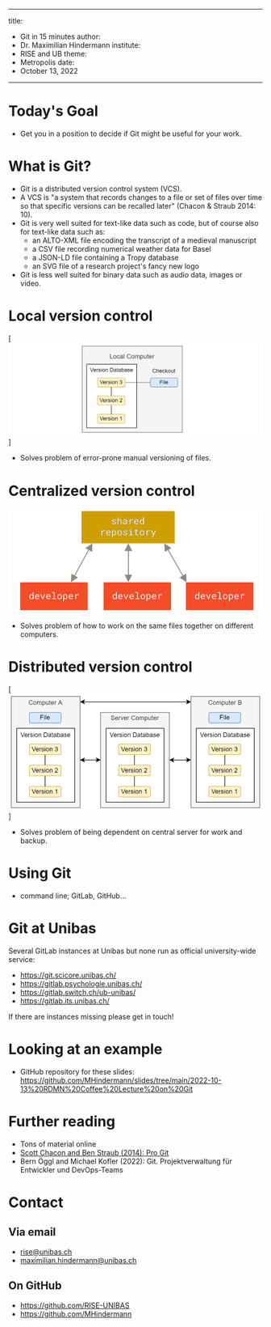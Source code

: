 

---
title: 
- Git in 15 minutes
author:
- Dr. Maximilian Hindermann
institute: 
- RISE and UB
theme: 
- Metropolis
date: 
- October 13, 2022

---

# Today's Goal

- Get you in a position to decide if Git might be useful for your work.

# What is Git?

- Git is a distributed version control system (VCS).
- A VCS is "a system that records changes to a file or set of files over time so that specific versions can be recalled later" (Chacon & Straub 2014: 10).
- Git is very well suited for text-like data such as code, but of course also for text-like data such as:
    - an ALTO-XML file encoding the transcript of a medieval manuscript
    - a CSV file recording numerical weather data for Basel
    - a JSON-LD file containing a Tropy database
    - an SVG file of a research project's fancy new logo
- Git is less well suited for binary data such as audio data, images or video.

# Local version control

[![](images/local.png "Local version control")]

- Solves problem of error-prone manual versioning of files.

# Centralized version control

[![](images/centralized.png "Centralized version control")](https://github.com/progit/progit2/blob/main/images/centralized.png)

- Solves problem of how to work on the same files together on different computers.

# Distributed version control

[![](images/distributed.png "Distributed version control")]

- Solves problem of being dependent on central server for work and backup.

# Using Git

- command line; GitLab, GitHub...

# Git at Unibas

Several GitLab instances at Unibas but none run as official university-wide service:

- https://git.scicore.unibas.ch/
- https://gitlab.psychologie.unibas.ch/
- https://gitlab.switch.ch/ub-unibas/
- https://gitlab.its.unibas.ch/

If there are instances missing please get in touch!

# Looking at an example

- GitHub repository for these slides: https://github.com/MHindermann/slides/tree/main/2022-10-13%20RDMN%20Coffee%20Lecture%20on%20Git

# Further reading

- Tons of material online
- [Scott Chacon and Ben Straub (2014): Pro Git](https://git-scm.com/book/en/v2)
- Bern Öggl and Michael Kofler (2022): Git. Projektverwaltung für Entwickler und DevOps-Teams

# Contact

## Via email
- rise@unibas.ch
- maximilian.hindermann@unibas.ch

## On GitHub
- https://github.com/RISE-UNIBAS 
- https://github.com/MHindermann 
